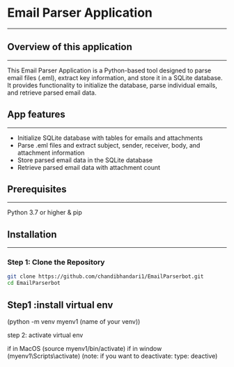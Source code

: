 # Email Parser Application
---
## Overview of this application
---
This Email Parser Application is a Python-based tool designed to parse email files (.eml), extract key information, and store it in a SQLite database. It provides functionality to initialize the database, parse individual emails, and retrieve parsed email data.

## App features
---
- Initialize SQLite database with tables for emails and attachments
- Parse .eml files and extract subject, sender, receiver, body, and attachment information
- Store parsed email data in the SQLite database
- Retrieve parsed email data with attachment count
## Prerequisites
---
Python 3.7 or higher & pip

## Installation
---
### Step 1: Clone the Repository
``` bash
git clone https://github.com/chandibhandari1/EmailParserbot.git
cd EmailParserbot
```

Step1 :install virtual env
---
(python -m venv myenv1 (name of your venv))

step 2: activate virtual env

if in MacOS
(source myenv1/bin/activate)
if in window
(myenv1\Scripts\activate)
(note: if you want to deactivate: type: deactive)


